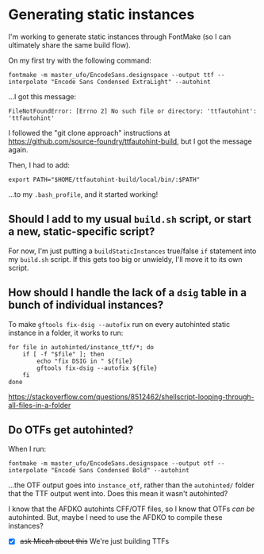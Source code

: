 # Generating static instances

I'm working to generate static instances through FontMake (so I can ultimately share the same build flow).


On my first try with the following command:

```
fontmake -m master_ufo/EncodeSans.designspace --output ttf --interpolate "Encode Sans Condensed ExtraLight" --autohint
```

...I got this message:

```
FileNotFoundError: [Errno 2] No such file or directory: 'ttfautohint': 'ttfautohint'
```

I followed the "git clone approach" instructions at https://github.com/source-foundry/ttfautohint-build, but I got the message again.

Then, I had to add:

```
export PATH="$HOME/ttfautohint-build/local/bin/:$PATH"
```

...to my `.bash_profile`, and it started working!

## Should I add to my usual `build.sh` script, or start a new, static-specific script?

For now, I'm just putting a `buildStaticInstances` true/false `if` statement into my `build.sh` script. If this gets too big or unwieldy, I'll move it to its own script.

## How should I handle the lack of a `dsig` table in a bunch of individual instances?

To make `gftools fix-dsig --autofix` run on every autohinted static instance in a folder, it works to run:

```
for file in autohinted/instance_ttf/*; do 
    if [ -f "$file" ]; then 
        echo "fix DSIG in " ${file}
        gftools fix-dsig --autofix ${file}
    fi 
done
```

https://stackoverflow.com/questions/8512462/shellscript-looping-through-all-files-in-a-folder

## Do OTFs get autohinted?

When I run:

```
fontmake -m master_ufo/EncodeSans.designspace --output otf --interpolate "Encode Sans Condensed Bold" --autohint
```

...the OTF output goes into `instance_otf`, rather than the `autohinted/` folder that the TTF output went into. Does this mean it wasn't autohinted? 

I know that the AFDKO autohints CFF/OTF files, so I know that OTFs *can be* autohinted. But, maybe I need to use the  AFDKO to compile these instances?

- [x] ~~ask Micah about this~~ We're just building TTFs
